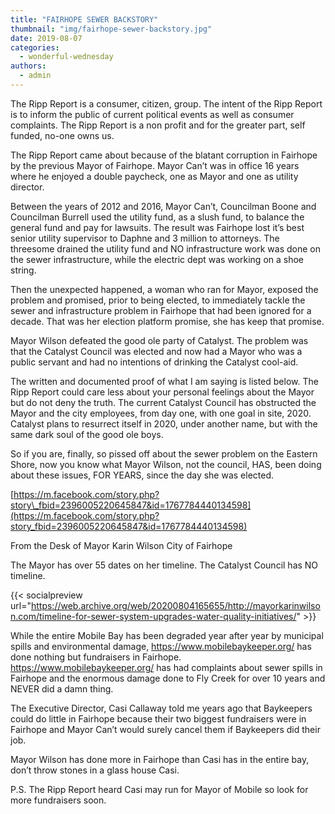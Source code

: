 ```yaml
---
title: "FAIRHOPE SEWER BACKSTORY"
thumbnail: "img/fairhope-sewer-backstory.jpg"
date: 2019-08-07
categories: 
  - wonderful-wednesday
authors: 
  - admin
---
```


The Ripp Report is a consumer, citizen, group. The intent of the Ripp Report is to inform the public of current political events as well as consumer complaints. The Ripp Report is a non profit and for the greater part, self funded, no-one owns us.

The Ripp Report came about because of the blatant corruption in Fairhope by the previous Mayor of Fairhope. Mayor Can’t was in office 16 years where he enjoyed a double paycheck, one as Mayor and one as utility director.

Between the years of 2012 and 2016, Mayor Can’t, Councilman Boone and Councilman Burrell used the utility fund, as a slush fund, to balance the general fund and pay for lawsuits. The result was Fairhope lost it’s best senior utility supervisor to Daphne and 3 million to attorneys. The threesome drained the utility fund and NO infrastructure work was done on the sewer infrastructure, while the electric dept was working on a shoe string.

Then the unexpected happened, a woman who ran for Mayor, exposed the problem and promised, prior to being elected, to immediately tackle the sewer and infrastructure problem in Fairhope that had been ignored for a decade. That was her election platform promise, she has keep that promise.

Mayor Wilson defeated the good ole party of Catalyst. The problem was that the Catalyst Council was elected and now had a Mayor who was a public servant and had no intentions of drinking the Catalyst cool-aid.

The written and documented proof of what I am saying is listed below. The Ripp Report could care less about your personal feelings about the Mayor but do not deny the truth. The current Catalyst Council has obstructed the Mayor and the city employees, from day one, with one goal in site, 2020. Catalyst plans to resurrect itself in 2020, under another name, but with the same dark soul of the good ole boys.

So if you are, finally, so pissed off about the sewer problem on the Eastern Shore, now you know what Mayor Wilson, not the council, HAS, been doing about these issues, FOR YEARS, since the day she was elected.

[https://m.facebook.com/story.php?story\_fbid=2396005220645847&id=1767784440134598](https://m.facebook.com/story.php?story_fbid=2396005220645847&id=1767784440134598)

From the Desk of Mayor Karin Wilson City of Fairhope

The Mayor has over 55 dates on her timeline. The Catalyst Council has NO timeline.

{{< socialpreview url="https://web.archive.org/web/20200804165655/http://mayorkarinwilson.com/timeline-for-sewer-system-upgrades-water-quality-initiatives/" >}}

While the entire Mobile Bay has been degraded year after year by municipal spills and environmental damage, https://www.mobilebaykeeper.org/ has done nothing but fundraisers in Fairhope. https://www.mobilebaykeeper.org/ has had complaints about sewer spills in Fairhope and the enormous damage done to Fly Creek for over 10 years and NEVER did a damn thing.

The Executive Director, Casi Callaway told me years ago that Baykeepers could do little in Fairhope because their two biggest fundraisers were in Fairhope and Mayor Can’t would surely cancel them if Baykeepers did their job.

Mayor Wilson has done more in Fairhope than Casi has in the entire bay, don’t throw stones in a glass house Casi.

P.S. The Ripp Report heard Casi may run for Mayor of Mobile so look for more fundraisers soon.

